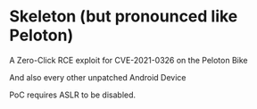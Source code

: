 # Skeleton (but pronounced like Peloton)

A Zero-Click RCE exploit for CVE-2021-0326 on the Peloton Bike 

And also every other unpatched Android Device 

PoC requires ASLR to be disabled.
